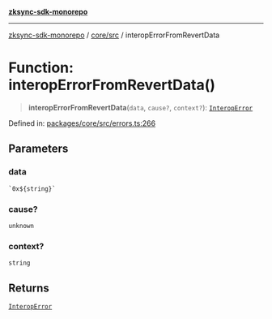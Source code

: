 [**zksync-sdk-monorepo**](../../../README.md)

***

[zksync-sdk-monorepo](../../../README.md) / [core/src](../README.md) / interopErrorFromRevertData

# Function: interopErrorFromRevertData()

> **interopErrorFromRevertData**(`data`, `cause?`, `context?`): [`InteropError`](../classes/InteropError.md)

Defined in: [packages/core/src/errors.ts:266](https://github.com/dutterbutter/zksync-sdk/blob/128d557933eb10f01edd78c0b3392137ca480daf/packages/core/src/errors.ts#L266)

## Parameters

### data

`` `0x${string}` ``

### cause?

`unknown`

### context?

`string`

## Returns

[`InteropError`](../classes/InteropError.md)
